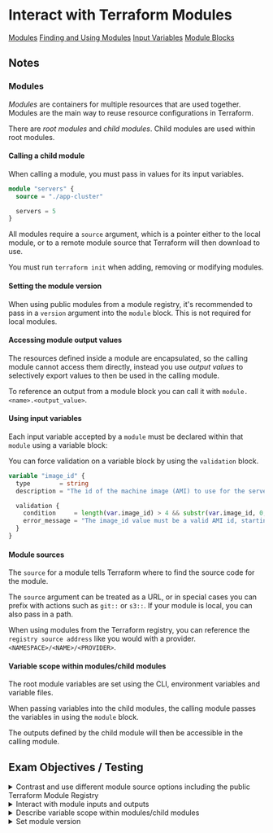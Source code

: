 # Interact with Terraform Modules

[Modules](https://developer.hashicorp.com/terraform/language/modules)
[Finding and Using Modules](https://developer.hashicorp.com/terraform/registry/modules/use)
[Input Variables](https://developer.hashicorp.com/terraform/language/values/variables)
[Module Blocks](https://developer.hashicorp.com/terraform/language/v1.1.x/modules/syntax#accessing-module-output-values)

## Notes

### **Modules**

*Modules* are containers for multiple resources that are used together. Modules are the main way to reuse resource configurations in Terraform.

There are *root modules* and *child modules*. Child modules are used within root modules.

#### **Calling a child module**

When calling a module, you must pass in values for its input variables. 

```terraform
module "servers" {
  source = "./app-cluster"

  servers = 5
}
```

All modules require a `source` argument, which is a pointer either to the local module, or to a remote module source that Terraform will then download to use.

You must run `terraform init` when adding, removing or modifying modules.

#### **Setting the module version**

When using public modules from a module registry, it's recommended to pass in a `version` argument into the `module` block. This is not required for local modules. 

#### **Accessing module output values**

The resources defined inside a module are encapsulated, so the calling module cannot access them directly, instead you use *output values* to selectively export values to then be used in the calling module.

To reference an output from a module block you can call it with `module.<name>.<output_value>`.

#### **Using input variables**

Each input variable accepted by a `module` must be declared within that `module` using a variable block:

You can force validation on a variable block by using the `validation` block.

```terraform
variable "image_id" {
  type        = string
  description = "The id of the machine image (AMI) to use for the server."

  validation {
    condition     = length(var.image_id) > 4 && substr(var.image_id, 0, 4) == "ami-"
    error_message = "The image_id value must be a valid AMI id, starting with \"ami-\"."
  }
}
```

#### **Module sources**

The `source` for a module tells Terraform where to find the source code for the module. 

The `source` argument can be treated as a URL, or in special cases you can prefix with actions such as `git::` or `s3::`. If your module is local, you can also pass in a path.

When using modules from the Terraform registry, you can reference the `registry source address` like you would with a provider. `<NAMESPACE>/<NAME>/<PROVIDER>`.

#### **Variable scope within modules/child modules**

The root module variables are set using the CLI, environment variables and variable files. 

When passing variables into the child modules, the calling module passes the variables in using the `module` block.

The outputs defined by the child module will then be accessible in the calling module.

## Exam Objectives / Testing

<details>
<summary>Contrast and use different module source options including the public Terraform Module Registry</summary>

- All `module` blocks require a source argument
- This source argument can be a local path, a URL or a special format for module providers like `git`, `s3` buckets and `svn`
- When using a module from the Terraform public registry, you use the format `<NAMESPACE>/<NAME>/<PROVIDER>`, which is very similar to a `source address` for a provider
</details>

<details>
<summary>Interact with module inputs and outputs</summary>

- When defining a `module` block, you need to pass in the `source` argument and the inputs required for that module
- The inputs for that module are decided by variables that are used within the `child module`, and are then defined when passed in as input by the calling module
- When `terraform apply` is run, the module will have output that it defines that can then be used by the calling module
</details>

<details>
<summary>Describe variable scope within modules/child modules</summary>

- The root module variables are set using the CLI, environment variables and variable files
- When passing variables into the child modules, the calling module passes the variables in using the `module` block, these variables are then used within the scope of the child module
</details>

<details>
<summary>Set module version</summary>

- When using remote modules, it's recommended that you set the version you're using by passing the `version` argument into the `module`
</details>
